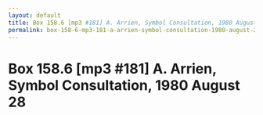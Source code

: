 ```yaml
---
layout: default
title: Box 158.6 [mp3 #181] A. Arrien, Symbol Consultation, 1980 August 28
permalink: box-158-6-mp3-181-a-arrien-symbol-consultation-1980-august-28
---
```

<!-- Add an essay or interpretive material below this line,
using HTML or markdown.  Do not modify this file above this line -->
# Box 158.6 [mp3 #181] A. Arrien, Symbol Consultation, 1980 August 28
